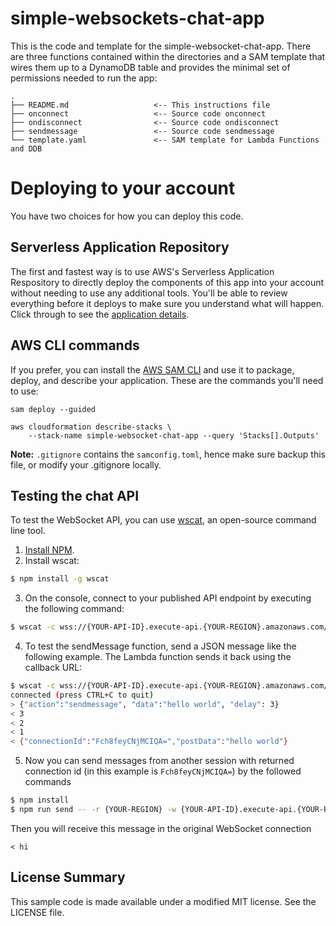 # simple-websockets-chat-app

This is the code and template for the simple-websocket-chat-app.  There are three functions contained within the directories and a SAM template that wires them up to a DynamoDB table and provides the minimal set of permissions needed to run the app:

```
.
├── README.md                   <-- This instructions file
├── onconnect                   <-- Source code onconnect
├── ondisconnect                <-- Source code ondisconnect
├── sendmessage                 <-- Source code sendmessage
└── template.yaml               <-- SAM template for Lambda Functions and DDB
```


# Deploying to your account

You have two choices for how you can deploy this code.

## Serverless Application Repository

The first and fastest way is to use AWS's Serverless Application Respository to directly deploy the components of this app into your account without needing to use any additional tools. You'll be able to review everything before it deploys to make sure you understand what will happen.  Click through to see the [application details](https://serverlessrepo.aws.amazon.com/applications/arn:aws:serverlessrepo:us-east-1:729047367331:applications~simple-websockets-chat-app).

## AWS CLI commands

If you prefer, you can install the [AWS SAM CLI](https://docs.aws.amazon.com/serverless-application-model/latest/developerguide/serverless-sam-cli-install.html) and use it to package, deploy, and describe your application.  These are the commands you'll need to use:

```
sam deploy --guided

aws cloudformation describe-stacks \
    --stack-name simple-websocket-chat-app --query 'Stacks[].Outputs'
```

**Note:** `.gitignore` contains the `samconfig.toml`, hence make sure backup this file, or modify your .gitignore locally.

## Testing the chat API

To test the WebSocket API, you can use [wscat](https://github.com/websockets/wscat), an open-source command line tool.

1. [Install NPM](https://www.npmjs.com/get-npm).
2. Install wscat:
``` bash
$ npm install -g wscat
```
3. On the console, connect to your published API endpoint by executing the following command:
``` bash
$ wscat -c wss://{YOUR-API-ID}.execute-api.{YOUR-REGION}.amazonaws.com/{STAGE}
```
4. To test the sendMessage function, send a JSON message like the following example. The Lambda function sends it back using the callback URL: 
``` bash
$ wscat -c wss://{YOUR-API-ID}.execute-api.{YOUR-REGION}.amazonaws.com/prod -H "Auth: Bearer ValidToken"
connected (press CTRL+C to quit)
> {"action":"sendmessage", "data":"hello world", "delay": 3}
< 3
< 2
< 1
< {"connectionId":"Fch8feyCNjMCIQA=","postData":"hello world"}
```
5. Now you can send messages from another session with returned connection id (in this example is `Fch8feyCNjMCIQA=`) by the followed commands
``` bash
$ npm install
$ npm run send -- -r {YOUR-REGION} -w {YOUR-API-ID}.execute-api.{YOUR-REGION}.amazonaws.com/{STAGE} -i Fch8feyCNjMCIQA= -m "hi"
```
Then you will receive this message in the original WebSocket connection
```
< hi
```

## License Summary

This sample code is made available under a modified MIT license. See the LICENSE file.
